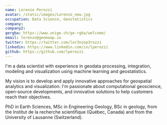 ```yaml
---
name: Lorenzo Perozzi
avatar: /static/images/Lorenzo_new.jpg
occupation: Data Science, Geostatistics
company: 
company2: 
gergba: https://www.unige.ch/ge-rgba/welcome/
email: lorenzo@geomaap.io
twitter: https://twitter.com/lor3nzop3rozzi
linkedin: https://www.linkedin.com/in/lperozzi
github: https://github.com/lperozzi
---
```


I'm a data scientist with experience in geodata processing, integration, modeling and visualization using machine learning and geostatistics.

My vision is to develop and apply innovative approaches for geospatial analytics  and visualization. I'm passionate about computational geoscience, open-source developments, and innovative solutions to help customers reach their objectives. 

PhD in Earth Sciences, MSc in Engineering Geology, BSc in geology, from the Institut de la recherche scientifique (Québec, Canada) and from the University of Lausanne (Switzerland).
